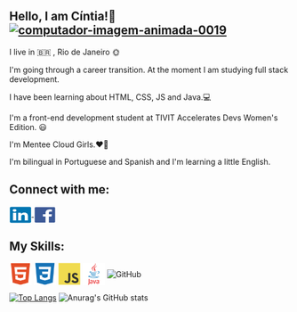 ## Hello, I am Cíntia!👋    <a href="https://www.imagensanimadas.com/cat-computadores-56.htm"><img src="https://www.imagensanimadas.com/data/media/56/computador-imagem-animada-0019.gif" border="0" alt="computador-imagem-animada-0019" /></a> 

<!--
**cintiamoraes/cintiamoraes** is a ✨ _special_ ✨ repository because its `README.md` (this file) appears on your GitHub profile.

Here are some ideas to get you started:

- 🔭 I’m currently working on ...
- 🌱 I’m currently learning ...
- 👯 I’m looking to collaborate on ...
- 🤔 I’m looking for help with ...
- 💬 Ask me about ...
- 📫 How to reach me: ...
- 😄 Pronouns: ...
- ⚡ Fun fact: ...
-->


I live in :brazil: , Rio de Janeiro :sun_with_face:

I'm going through a career transition. At the moment I am studying full stack development.

I have been learning about HTML, CSS, JS and Java.:computer:

I'm a front-end development student at TIVIT Accelerates Devs Women's Edition. 😃

I'm Mentee Cloud Girls.:heart::purple_heart:

I'm bilingual in Portuguese and Spanish and I'm learning a little English. 


## Connect with me:
<a href="https://www.linkedin.com/in/cinttiamoraes/" target= "_blank"> 
 <img align="center" alt="cintia-linkedin" height="30" width="40" src="https://raw.githubusercontent.com/devicons/devicon/master/icons/linkedin/linkedin-original.svg" style= "max-width:100%;"> </a> 
 <a href ="https://www.facebook.com/cintia.maya.376/" target="_blank"> 
 <img align="center" alt="cintia-facebook" height="30" width="40" src="https://raw.githubusercontent.com/devicons/devicon/master/icons/facebook/facebook-plain.svg" style= "max-width:100%;"> </a>  

## My Skills:
<img align="center" width="40" height="40" alt="html" src="https://raw.githubusercontent.com/devicons/devicon/master/icons/html5/html5-plain.svg" style= "max-width:100%;"></img>  <img align="center" width="40" height="40" alt="css" src="https://raw.githubusercontent.com/devicons/devicon/master/icons/css3/css3-plain.svg" style= "max-width:100%;"></img>  <img align="center" width="40" height="40" alt="javascript" src="https://raw.githubusercontent.com/devicons/devicon/master/icons/javascript/javascript-original.svg" style= "max-width:100%;"></img>  <img align="center" width="40" height="40" alt="java" src="https://raw.githubusercontent.com/devicons/devicon/master/icons/java/java-original-wordmark.svg" style= "max-width:100%;"></img> <img align="center" width="40" height="40" alt="GitHub" src="https://www.iconsdb.com/icons/preview/guacamole-green/github-11-xxl.png" style= "max-width:100%;"> 

 [![Top Langs](https://github-readme-stats.vercel.app/api/top-langs/?username=cintiamoraes&langs_count=10&show_icons=true&theme=synthwave)](https://github.com/cintiamoraes/github-readme-stats) ![Anurag's GitHub stats](https://github-readme-stats.vercel.app/api?username=cintiamoraes&show_icons=true&theme=synthwave)
 





